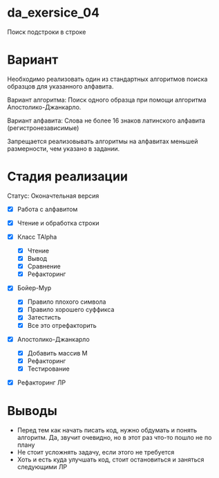 # da_exersice_04

Поиск подстроки в строке

# Вариант

Необходимо реализовать один из стандартных алгоритмов поиска образцов для указанного алфавита.

Вариант алгоритма: Поиск одного образца при помощи алгоритма Апостолико-Джанкарло.

Вариант алфавита: Слова не более 16 знаков латинского алфавита (регистронезависимые)

Запрещается реализовывать алгоритмы на алфавитах меньшей размерности, чем указано в задании.

# Стадия реализации

Статус: Оконачтельная версия

- [x] Работа с алфавитом
- [x] Чтение и обработка строки

- [x] Класс TAlpha

  - [x] Чтение
  - [x] Вывод
  - [x] Сравнение
  - [x] Рефакторинг

- [x] Бойер-Мур

  - [x] Правило плохого символа
  - [x] Правило хорошего суффикса
  - [x] Затестисть
  - [x] Все это отрефакторить

- [x] Апостолико-Джанкарло

  - [x] Добавить массив M
  - [x] Рефакторинг
  - [x] Тестирование

- [x] Рефакторинг ЛР

# Выводы

- Перед тем как начать писать код, нужно обдумать и понять алгоритм. Да, звучит очевидно, но в этот раз что-то пошло не по плану
- Не стоит усложнять задачу, если этого не требуется
- Хоть и есть куда улучшать код, стоит остановиться и заняться следующими ЛР
